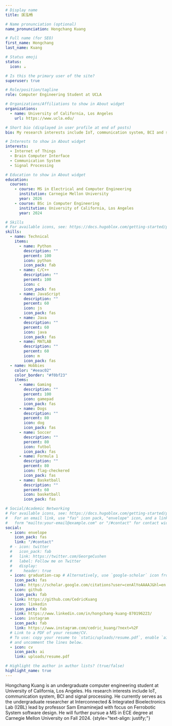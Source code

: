 ```yaml
---
# Display name
title: 匡泓畅

# Name pronunciation (optional)
name_pronunciation: Hongchang Kuang

# Full name (for SEO)
first_name: Hongchang
last_name: Kuang

# Status emoji
status:
  icon: ☕️

# Is this the primary user of the site?
superuser: true

# Role/position/tagline
role: Computer Engineering Student at UCLA

# Organizations/Affiliations to show in About widget
organizations:
  - name: University of California, Los Angeles
    url: https://www.ucla.edu/

# Short bio (displayed in user profile at end of posts)
bio: My research interests include IoT, communication system, BCI and signal processing.

# Interests to show in About widget
interests:
  - Internet of Things
  - Brain Computer Interface
  - Communication System
  - Signal Processing

# Education to show in About widget
education:
  courses:
    - course: MS in Electrical and Computer Engineering
      institution: Carnegie Mellon University
      year: 2026
    - course: BSc in Computer Engineering
      institution: University of California, Los Angeles
      year: 2024

# Skills
# For available icons, see: https://docs.hugoblox.com/getting-started/page-builder/#icons
skills:
  - name: Technical
    items:
      - name: Python
        description: ""
        percent: 100
        icon: python
        icon_pack: fab
      - name: C/C++
        description: ""
        percent: 100
        icon: c
        icon_pack: fas
      - name: JavaScript
        description: ""
        percent: 60
        icon: js
        icon_pack: fas
      - name: Java
        description: ""
        percent: 60
        icon: java
        icon_pack: fas
      - name: MATLAB
        description: ""
        percent: 60
        icon: m
        icon_pack: fas
  - name: Hobbies
    color: "#eeac02"
    color_border: "#f0bf23"
    items:
      - name: Gaming
        description: ""
        percent: 100
        icon: gamepad
        icon_pack: fas
      - name: Dogs
        description: ""
        percent: 80
        icon: dog
        icon_pack: fas
      - name: Soccer
        description: ""
        percent: 80
        icon: futbol
        icon_pack: fas
      - name: Formula 1
        description: ""
        percent: 80
        icon: flag-checkered
        icon_pack: fas
      - name: Basketball
        description: ""
        percent: 60
        icon: basketball
        icon_pack: fas

# Social/Academic Networking
# For available icons, see: https://docs.hugoblox.com/getting-started/page-builder/#icons
#   For an email link, use "fas" icon pack, "envelope" icon, and a link in the
#   form "mailto:your-email@example.com" or "/#contact" for contact widget.
social:
  - icon: envelope
    icon_pack: fas
    link: "/#contact"
  # - icon: twitter
  #   icon_pack: fab
  #   link: https://twitter.com/GeorgeCushen
  #   label: Follow me on Twitter
  #   display:
  #     header: true
  - icon: graduation-cap # Alternatively, use `google-scholar` icon from `ai` icon pack
    icon_pack: fas
    link: https://scholar.google.com/citations?user=cenAlYoAAAAJ&hl=en
  - icon: github
    icon_pack: fab
    link: https://github.com/CedricKuang
  - icon: linkedin
    icon_pack: fab
    link: https://www.linkedin.com/in/hongchang-kuang-870196223/
  - icon: instagram
    icon_pack: fab
    link: https://www.instagram.com/cedric_kuang/?next=%2F
  # Link to a PDF of your resume/CV.
  # To use: copy your resume to `static/uploads/resume.pdf`, enable `ai` icons in `params.yaml`,
  # and uncomment the lines below.
  - icon: cv
    icon_pack: ai
    link: uploads/resume.pdf

# Highlight the author in author lists? (true/false)
highlight_name: true
---
```


Hongchang Kuang is an undergraduate computer engineering student at University of California, Los Angeles. His research interests include IoT, communication system, BCI and signal processing. He currently serves as the undergraduate researcher at Interconnected & Integrated Bioelectronics Lab (I2BL) lead by professor Sam Emaminejad with focus on Ferrobotic System software design. He will further pursue a MS in ECE degree at Carnegie Mellon University on Fall 2024.
{style="text-align: justify;"}
